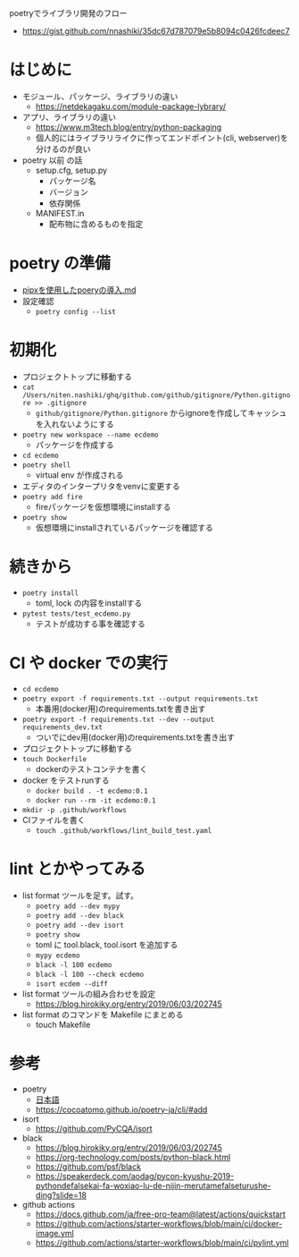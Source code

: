 poetryでライブラリ開発のフロー

- https://gist.github.com/nnashiki/35dc67d787079e5b8094c0426fcdeec7

# はじめに
- モジュール、パッケージ、ライブラリの違い
   - https://netdekagaku.com/module-package-lybrary/
- アプリ、ライブラリの違い
   - https://www.m3tech.blog/entry/python-packaging
   - 個人的にはライブラリライクに作ってエンドポイント(cli, webserver)を分けるのが良い
- poetry 以前 の話
    - setup.cfg, setup.py
       - パッケージ名
       - バージョン
       - 依存関係
    - MANIFEST.in 
       - 配布物に含めるものを指定

# poetry の準備
- [pipxを使用したpoeryの導入.md](https://gist.github.com/nnashiki/2e5b8e70f33cad2c978e42a80d5c066b)
- 設定確認
   - `poetry config --list`

# 初期化
- プロジェクトトップに移動する
- `cat /Users/niten.nashiki/ghq/github.com/github/gitignore/Python.gitignore >> .gitignore`
    - `github/gitignore/Python.gitignore` からignoreを作成してキャッシュを入れないようにする
- `poetry new workspace --name ecdemo`
   - パッケージを作成する
- `cd ecdemo`
- `poetry shell`
    - virtual env が作成される
- エディタのインタープリタをvenvに変更する
- `poetry add fire`
    - fireパッケージを仮想環境にinstallする
- `poetry show`
    - 仮想環境にinstallされているパッケージを確認する

# 続きから
- `poetry install`
   - toml, lock の内容をinstallする
- `pytest tests/test_ecdemo.py`
    - テストが成功する事を確認する

# CI や docker での実行

- `cd ecdemo`
- `poetry export -f requirements.txt --output requirements.txt`
    - 本番用(docker用)のrequirements.txtを書き出す
- `poetry export -f requirements.txt --dev --output requirements_dev.txt`
    - ついでにdev用(docker用)のrequirements.txtを書き出す
- プロジェクトトップに移動する
- `touch Dockerfile`
    - dockerのテストコンテナを書く
- docker をテストrunする
    - `docker build . -t ecdemo:0.1`
    - `docker run --rm -it ecdemo:0.1`
- `mkdir -p .github/workflows`
- CIファイルを書く
   - `touch .github/workflows/lint_build_test.yaml`

# lint とかやってみる
- list format ツールを足す。試す。
   - `poetry add --dev mypy`
   - `poetry add --dev black`
   - `poetry add --dev isort`
   - `poetry show`
   -  toml に tool.black, tool.isort を追加する
   - `mypy ecdemo`
   - `black -l 100 ecdemo`
   - `black -l 100 --check ecdemo`
   - `isort ecdem --diff`
- list format ツールの組み合わせを設定
    - https://blog.hirokiky.org/entry/2019/06/03/202745
- list format のコマンドを Makefile にまとめる
    - touch Makefile

# 参考
- poetry
    - [日本語](https://cocoatomo.github.io/poetry-ja/)
    - https://cocoatomo.github.io/poetry-ja/cli/#add
- isort
    - https://github.com/PyCQA/isort
- black
    - https://blog.hirokiky.org/entry/2019/06/03/202745
    - https://org-technology.com/posts/python-black.html
    - https://github.com/psf/black
    - https://speakerdeck.com/aodag/pycon-kyushu-2019-pythondefalsekai-fa-woxiao-lu-de-nijin-merutamefalseturushe-ding?slide=18
- github actions
    - https://docs.github.com/ja/free-pro-team@latest/actions/quickstart
    - https://github.com/actions/starter-workflows/blob/main/ci/docker-image.yml
    - https://github.com/actions/starter-workflows/blob/main/ci/pylint.yml

